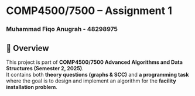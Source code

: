 # COMP4500/7500 – Assignment 1
### Muhammad Fiqo Anugrah - 48298975

## 📌 Overview
This project is part of **COMP4500/7500 Advanced Algorithms and Data Structures (Semester 2, 2025)**.  
It contains both **theory questions (graphs & SCC)** and **a programming task** where the goal is to design and implement an algorithm for the **facility installation problem**.
